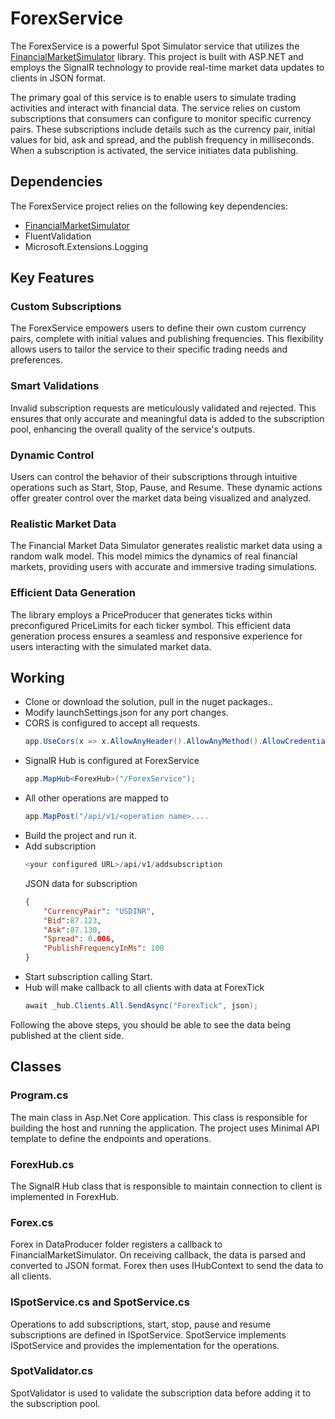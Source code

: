 # ForexService

The ForexService is a powerful Spot Simulator service that utilizes the [FinancialMarketSimulator](https://github.com/ambarishvaidya/FinancialMarketSimulator) library. This project is built with ASP.NET and employs the SignalR technology to provide real-time market data updates to clients in JSON format.

The primary goal of this service is to enable users to simulate trading activities and interact with financial data. The service relies on custom subscriptions that consumers can configure to monitor specific currency pairs. These subscriptions include details such as the currency pair, initial values for bid, ask and spread, and the publish frequency in milliseconds. When a subscription is activated, the service initiates data publishing.

## Dependencies

The ForexService project relies on the following key dependencies:

- [FinancialMarketSimulator](https://github.com/ambarishvaidya/FinancialMarketSimulator)
- FluentValidation
- Microsoft.Extensions.Logging

## Key Features

### Custom Subscriptions

The ForexService empowers users to define their own custom currency pairs, complete with initial values and publishing frequencies. This flexibility allows users to tailor the service to their specific trading needs and preferences.

### Smart Validations

Invalid subscription requests are meticulously validated and rejected. This ensures that only accurate and meaningful data is added to the subscription pool, enhancing the overall quality of the service's outputs.

### Dynamic Control

Users can control the behavior of their subscriptions through intuitive operations such as Start, Stop, Pause, and Resume. These dynamic actions offer greater control over the market data being visualized and analyzed.

### Realistic Market Data

The Financial Market Data Simulator generates realistic market data using a random walk model. This model mimics the dynamics of real financial markets, providing users with accurate and immersive trading simulations.

### Efficient Data Generation

The library employs a PriceProducer that generates ticks within preconfigured PriceLimits for each ticker symbol. This efficient data generation process ensures a seamless and responsive experience for users interacting with the simulated market data.

## Working

-	Clone or download the solution, pull in the nuget packages..
-	Modify launchSettings.json for any port changes.			
-	CORS is configured to accept all requests.
	```csharp
	app.UseCors(x => x.AllowAnyHeader().AllowAnyMethod().AllowCredentials().SetIsOriginAllowed(origin => true));
	```
-	SignalR Hub is configured at ForexService
	```csharp
	app.MapHub<ForexHub>("/ForexService");
	```
-	All other operations are mapped to
	```csharp
	app.MapPost("/api/v1/<operation name>....
	```
-	Build the project and run it.
-	Add subscription
	```csharp
	<your configured URL>/api/v1/addsubscription
	```
	JSON data for subscription
	```json
	{
		"CurrencyPair": "USDINR",
		"Bid":87.123,
		"Ask":87.130,
		"Spread": 0.006,
		"PublishFrequencyInMs": 100
	}
	```
-	Start subscription calling Start.
-	Hub will make callback to all clients with data at ForexTick
	```csharp
	await _hub.Clients.All.SendAsync("ForexTick", json);	
	```

Following the above steps, you should be able to see the data being published at the client side.

## Classes

### Program.cs
The main class in Asp.Net Core application. This class is responsible for building the host and running the application.
The project uses Minimal API template to define the endpoints and operations.

### ForexHub.cs
The SignalR Hub class that is responsible to maintain connection to client is implemented in ForexHub.

### Forex.cs
Forex in DataProducer folder registers a callback to FinancialMarketSimulator. On receiving callback, the data is parsed and converted to JSON format.
Forex then uses IHubContext to send the data to all clients.

### ISpotService.cs and SpotService.cs
Operations to add subscriptions, start, stop, pause and resume subscriptions are defined in ISpotService.
SpotService implements ISpotService and provides the implementation for the operations.

### SpotValidator.cs
SpotValidator is used to validate the subscription data before adding it to the subscription pool.
